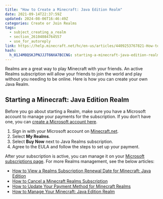 ```yaml
---
title: "How to Create a Minecraft: Java Edition Realm"
date: 2021-09-14T22:37:59Z
updated: 2024-08-06T16:46:49Z
categories: Create or Join Realms
tags:
  - subject_creating_a_realm
  - section_26104084764557
  - use_for_autoreply
link: https://help.minecraft.net/hc/en-us/articles/4409253767821-How-to-Create-a-Minecraft-Java-Edition-Realm
hash:
  h_01J4M8QSKJPNJJJT6NXA7BCCNG: starting-a-minecraft-java-edition-realm
---
```


Realms are a great way to play Minecraft with your friends. An active Realms subscription will allow your friends to join the world and play without you needing to be online. Here is how you can create your own Java Realm.

## Starting a Minecraft: Java Edition Realm

Before you go about starting a Realm, make sure you have a Microsoft account to manage your payments for the subscription. If you don’t have one, you can [create a Microsoft account here](https://account.microsoft.com/account/CreateAccount).

1.  Sign in with your Microsoft account on [Minecraft.net](https://www.minecraft.net/en-us/msaprofile).
2.  Select **My Realms**.
3.  Select **Buy Now** next to Java Realms subscription.
4.  Agree to the EULA and follow the steps to set up your payment.

After your subscription is active, you can manage it on your [Microsoft subscriptions page](https://account.microsoft.com/services?fref=home.drawers.subscriptions.view-all-subscriptions). For more Realms management, see the below articles:

- [How to View a Realms Subscription Renewal Date for Minecraft: Java Edition](../Manage-Realms-Subscriptions/How-to-View-a-Realms-Subscription-Renewal-Date-for-Minecraft-Java-Edition.md)
- [How to Cancel a Minecraft Realms Subscription](../Manage-Realms-Subscriptions/How-to-Cancel-a-Minecraft-Realms-Subscription.md)
- [How to Update Your Payment Method for Minecraft Realms](../Manage-Realms-Subscriptions/How-to-Update-Your-Payment-Method-for-Minecraft-Realms.md)
- [How to Manage Your Minecraft: Java Edition Realm](../Manage-or-Troubleshoot-Realms/How-to-Manage-Your-Minecraft-Java-Edition-Realm.md)
